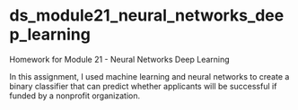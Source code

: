 # ds_module21_neural_networks_deep_learning
Homework for Module 21 - Neural Networks Deep Learning

In this assignment, I used machine learning and neural networks to create a binary classifier that can predict whether applicants will be successful if funded by a nonprofit organization.